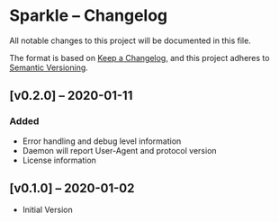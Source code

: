 # Sparkle – Changelog
All notable changes to this project will be documented in this file.

The format is based on [Keep a Changelog](https://keepachangelog.com/en/1.0.0/),
and this project adheres to [Semantic Versioning](https://semver.org/spec/v2.0.0.html).


## [v0.2.0] – 2020-01-11
### Added
* Error handling and debug level information
* Daemon will report User-Agent and protocol version
* License information


## [v0.1.0] – 2020-01-02
* Initial Version